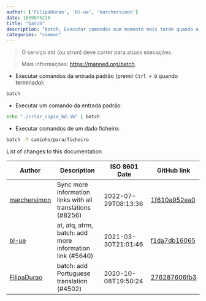 ```yaml
---
author: ['FilipaDurao', 'bl-ue', 'marchersimon']
date: 1659075216
title: "batch"
description: "batch, Executar comandos num momento mais tarde quando a carga do sistema permitir."
categories: "common"
---
```

> O serviço atd (ou atrun) deve correr para atuais execuções.

> Mais informações: <https://manned.org/batch>.

- Executar comandos da entrada padrão (premir `Ctrl + D` quando terminado):

```bash
batch
```

- Executar um comando da entrada padrão:

```bash
echo "./criar_copia_bd.sh" | batch
```

- Executar comandos de um dado ficheiro:

```bash
batch -f caminho/para/ficheiro
```
List of changes to this documentation


Author | Description | ISO 8601 Date | GitHub link
------|-----|-----|-----
[marchersimon](mailto:50295997+marchersimon@users.noreply.github.com) | Sync more information links with all translations (#8256) | 2022-07-29T08:13:36 | [1f610a952ea0](https://github.com/tldr-pages/tldr/commit/1f610a952ea0d53e0a1bdbd1246ef81f24db2f3f)
[bl-ue](mailto:54780737+bl-ue@users.noreply.github.com) | at, atq, atrm, batch: add more information link (#5640) | 2021-03-30T21:01:46 | [f1da7db16065](https://github.com/tldr-pages/tldr/commit/f1da7db160655446057cf641b5339d2e9273bb7a)
[FilipaDurao](mailto:32716065+FilipaDurao@users.noreply.github.com) | batch: add Portuguese translation (#4502) | 2020-10-08T19:50:24 | [276287606fb3](https://github.com/tldr-pages/tldr/commit/276287606fb39517ea7899f03a64f58f37177415)

